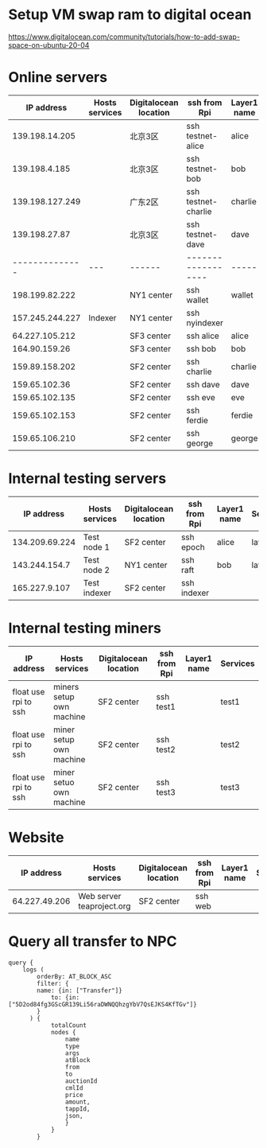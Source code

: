 # Setup VM swap ram to digital ocean

https://www.digitalocean.com/community/tutorials/how-to-add-swap-space-on-ubuntu-20-04
# Online servers

| IP address | Hosts services | Digitalocean location | ssh from Rpi | Layer1 name | Services |
| -----------|----------------|-----------------------|--------------|-------------|----------|
| 139.198.14.205 | | 北京3区 | ssh testnet-alice |alice|layer1|
| 139.198.4.185 | | 北京3区| ssh testnet-bob |bob|layer1|
| 139.198.127.249 | | 广东2区| ssh testnet-charlie |charlie|layer1|
| 139.198.27.87 | | 北京3区| ssh testnet-dave |dave|layer1|
|--------------|---|------|------------------|-----|------|
| 198.199.82.222 |   | NY1 center | ssh wallet |wallet|layer1|
| 157.245.244.227 | Indexer | NY1 center| ssh nyindexer |||
| 64.227.105.212 |  | SF3 center| ssh alice |alice|layer1|
| 164.90.159.26 |  | SF3 center| ssh bob |bob|layer1|
| 159.89.158.202 |  |SF2 center| ssh charlie |charlie|layer1|
| 159.65.102.36 |  | SF2 center| ssh dave |dave|layer1|
| 159.65.102.135 | | SF2 center| ssh eve |eve|layer1|
| 159.65.102.153 |  | SF2 center| ssh ferdie |ferdie|layer1|
| 159.65.106.210 |   | SF2 center | ssh george |george|layer1|

# Internal testing servers

| IP address | Hosts services | Digitalocean location | ssh from Rpi | Layer1 name | Services |
| -----------|----------------|-----------------------|--------------|-------------|----------|
| 134.209.69.224 | Test node 1 | SF2 center | ssh epoch |alice|layer1|
| 143.244.154.7 | Test node 2 | NY1 center | ssh raft |bob|layer1|
| 165.227.9.107 | Test indexer | SF2 center| ssh indexer |||

# Internal testing miners

| IP address | Hosts services | Digitalocean location | ssh from Rpi | Layer1 name | Services |
| -----------|----------------|-----------------------|--------------|-------------|----------|
| float use rpi to ssh | miners setup own machine | SF2 center | ssh test1 ||test1|
| float use rpi to ssh | miner setup own machine | SF2 center | ssh test2 ||test2|
| float use rpi to ssh | miner setuo own machine  | SF2 center| ssh test3 ||test3|

# Website

| IP address | Hosts services | Digitalocean location | ssh from Rpi | Layer1 name | Services |
| -----------|----------------|-----------------------|--------------|-------------|----------|
| 64.227.49.206 | Web server teaproject.org | SF2 center| ssh web |||


# Query all transfer to NPC
```
query {
    logs (
        orderBy: AT_BLOCK_ASC
        filter: {
        name: {in: ["Transfer"]}
            to: {in: ["5D2od84fg3GScGR139Li56raDWNQQhzgYbV7QsEJKS4KfTGv"]}
        }
      ) {
            totalCount
            nodes {
                name
                type
                args
                atBlock
                from
                to
                auctionId
                cmlId
                price
                amount,
                tappId,
                json,
                }
            }
        }
```

